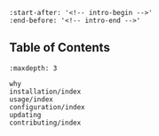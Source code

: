 ```{include} ../README.md
:start-after: '<!-- intro-begin -->'
:end-before: '<!-- intro-end -->'
```

## Table of Contents

```{toctree}
:maxdepth: 3

why
installation/index
usage/index
configuration/index
updating
contributing/index
```
